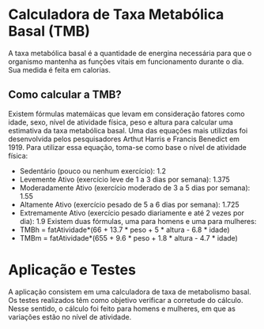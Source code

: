 # Calculadora de Taxa Metabólica Basal (TMB)
A taxa metabólica basal é a quantidade de energina necessária para que o organismo mantenha as funções vitais em funcionamento durante o dia. Sua medida é feita em calorias.

## Como calcular a TMB?
Existem fórmulas matemáicas que levam em consideração fatores como idade, sexo, nível de atividade física, peso e altura para calcular uma estimativa da taxa metabólica basal. Uma das equações mais utilizdas foi desenvolvida pelos pesquisadores Arthut Harris e Francis Benedict em 1919. Para utilizar essa equação, toma-se como base o nível de atividade física:
  - Sedentário (pouco ou nenhum exercício): 1.2
  - Levemente Ativo (exercício leve de 1 a 3 dias por semana): 1.375
  - Moderadamente Ativo (exercício moderado de 3 a 5 dias por semana): 1.55
  - Altamente Ativo (exercício pesado de 5 a 6 dias por semana): 1.725
  - Extremamente Ativo (exercício pesado diariamente e até 2 vezes por dia): 1.9
Existem duas fórmulas, uma para homens e uma para mulheres:
  - TMBh = fatAtividade*(66 + 13.7 * peso + 5 * altura - 6.8 * idade)
  - TMBm = fatAtividade*(655 + 9.6 * peso + 1.8 * altura - 4.7 * idade)

# Aplicação e Testes
A aplicação consistem em uma calculadora de taxa de metabolismo basal.
Os testes realizados têm como objetivo verificar a corretude do cálculo. Nesse sentido, o cálculo foi feito para homens e mulheres, em que as variações estão no nível de atividade.
